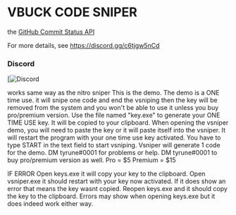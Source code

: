 # VBUCK CODE SNIPER
the [GitHub Commit Status API](http://developer.github.com/v3/repos/statuses/)

For more details, see https://discord.gg/c6tjgw5nCd
### Discord

[![Discord](https://discord.gg/c6tjgw5nCd)

works same way as the nitro sniper 
This is the demo. The demo is a ONE time use. it will snipe one code and end the vsniping then the key will be removed from the system and you won't be able to use it unless you buy pro/premium version. Use the file named "key.exe" to generate your ONE TIME USE key. It will be copied to your clipboard. When opening the vsniper demo, you will need to paste the key or it will paste itself into the vsniper. It will restart the program with your one time use key activated. You have to type START in the text field to start vsniping. Vsniper will generate 1 code for the demo. DM tyrune#0001 for problems or help. DM tyrune#0001 to buy pro/premium version as well. Pro = $5 Premium = $15

IF ERROR Open keys.exe it will copy your key to the clipboard. Open vsniper.exe it should restart with your key now activated. If it does show an error that means the key wasnt copied. Reopen keys.exe and it should copy the key to the clipboard. Errors may show when opening keys.exe but it does indeed work either way.
